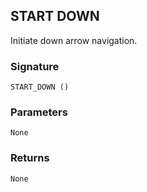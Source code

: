## START DOWN

Initiate down arrow navigation.


### Signature

`START_DOWN ()`


### Parameters

`None`


### Returns

`None
`